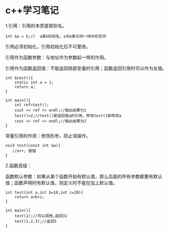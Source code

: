 # c++学习笔记
1.引用：引用的本质是取别名。
 
`int &a = b;//  a是b的别名，a与b表示同一块内存空间`
 
引用必须初始化，引用初始化后不可更改。
 
引用作为函数参数：与地址作为参数起一样的作用。
 
引用作为函数返回值：不能返回局部变量的引用；函数返回引用时可以作为左值。
 
 ```
 int &test(){
     static int a = 1;
     return a;
 }
  
 int main(){
     int ref=test();
     cout << ref << endl;//输出结果为1
     test()=2;//test()是返回值a的引用，修改test()即修改a
     cout << ref << endl;//输出结果为2
 }
 ```
  
  常量引用的作用：修饰形参，防止误操作。
  
  ```
 void test(const int &a){
     //a++; 报错
 }    
 ```
 
 2.函数高级：
 
 函数默认参数：如果从某个函数开始有默认值，那么后面的所有参数都要有默认值；函数声明时有默认值，则定义时不能在加上默认值。
 ```
 int test(int a,int b=10,int c=20){
     return a+b+c;
 }
 
 int main(){
     test(1);//可以调用,返回31
     test(1,2,3);//返回5
 }
 ```
      
      
  
  

  
